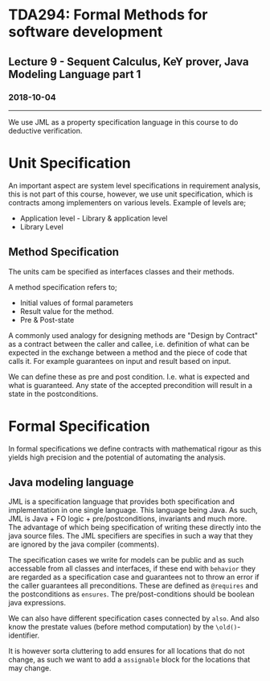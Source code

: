 # TDA294: Formal Methods for software development
## Lecture 9 - Sequent Calculus, KeY prover, Java Modeling Language part 1
### 2018-10-04
---
We use JML as a property specification language in this course to do deductive verification.

# Unit Specification
An important aspect are system level specifications in requirement analysis, this is not part of this course, however, we use unit specification, which is contracts among implementers on various levels. Example of levels are;
* Application level - Library & application level
* Library Level

## Method Specification
The units cam be specified as interfaces classes and their methods.

A method specification refers to;
* Initial values of formal parameters
* Result value for the method.
* Pre & Post-state

A commonly used analogy for designing methods are "Design by Contract" as a contract between the caller and callee, i.e. definition of what can be expected in the exchange between a method and the piece of code that calls it. For example guarantees on input and result based on input.

We can define these as pre and post condition. I.e. what is expected and what is guaranteed.  Any state of the accepted precondition will result in a state in the postconditions.

# Formal Specification
In formal specifications we define contracts with mathematical rigour as this yields high precision and the potential of automating the analysis.

## Java modeling language
JML is a specification language that provides both specification and implementation in one single language. This language being Java. As such, JML is Java + FO logic + pre/postconditions, invariants and much more. The advantage of which being specification of writing these directly into the java source files. The JML specifiers are specifies in such a way that they are ignored by the java compiler (comments).

The specification cases we write for models can be public and as such accessable from all classes and interfaces, if these end with `behavior` they are regarded as a specification case and guarantees not to throw an error if the caller guarantees all preconditions. These are defined as ```@requires``` and the postconditions as ```ensures```. The pre/post-conditions should be boolean java expressions.

We can also have different specification cases connected by `also`. And also know the prestate values (before method computation) by the `\old()`-identifier.

It is however sorta cluttering to add ensures for all locations that do not change, as such we want to add a ```assignable``` block for the locations that may change.
